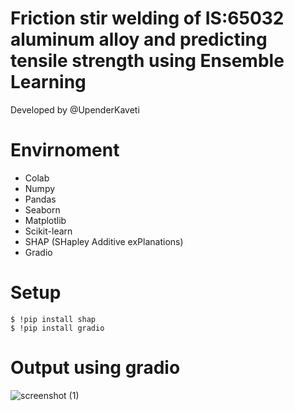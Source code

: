 # Friction stir welding of IS:65032 aluminum alloy and predicting tensile strength using Ensemble Learning

Developed by @UpenderKaveti

# Envirnoment

* Colab
* Numpy
* Pandas
* Seaborn
* Matplotlib
* Scikit-learn
* SHAP (SHapley Additive exPlanations)
* Gradio

# Setup

```
$ !pip install shap
$ !pip install gradio
```

# Output using gradio

![screenshot (1)](https://user-images.githubusercontent.com/83408384/116570370-d9555900-a927-11eb-830f-470435336561.png)
